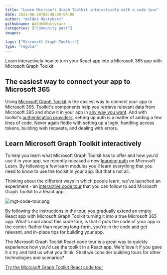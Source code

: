 ```yaml
---
title: "Learn Microsoft Graph Toolkit interactively with a code tour"
date: 2021-06-28T08:40:00-04:00
author: "Waldek Mastykarz"
githubname: WaldekMastykarz
categories: ["Community post"]
images:

tags: ["Microsoft Graph Toolkit"]
type: "regular"
---
```


Learn interactively how to turn your React app into a Microsoft 365 app
with Microsoft Graph Toolkit

## The easiest way to connect your app to Microsoft 365

Using [Microsoft Graph
Toolkit](https://docs.microsoft.com/graph/toolkit/overview?WT.mc_id=m365-33009-wmastyka)
is the easiest way to connect your app to Microsoft 365. Toolkit's
components help you retrieve relevant data from Microsoft 365 and show
it in your app in [any way you
want](https://docs.microsoft.com/graph/toolkit/customize-components/templates?WT.mc_id=m365-33009-wmastyka).
And with toolkit's [authentication
providers](https://docs.microsoft.com/graph/toolkit/providers/providers?WT.mc_id=m365-33009-wmastyka),
setting up auth is a matter of adding a few lines of code. Never again
fiddle with setting up a login, handling access tokens, building web
requests, and dealing with errors.

## Learn Microsoft Graph Toolkit interactively

To help you learn what Microsoft Graph Toolkit has to offer and how
you'd use it in your app, we recently released a new [learning
path](https://docs.microsoft.com/learn/paths/m365-msgraph-toolkit/?WT.mc_id=m365-33009-wmastyka)
on Microsoft Learn. By following a few learn modules you'll learn
everything that you need to know to use the toolkit in your app. But
that's not all.

Thinking about the different ways in which people learn, we've launched
an experiment - an [interactive code
tour](https://github.com/microsoftgraph/mgt-react-codetour) that you can
follow to add Microsoft Graph Toolkit to a React app.

![mgt-code-tour.png](images/mgt-code-tour.png)

By following the instructions in the tour, you gradually extend an empty
React app with Microsoft Graph Toolkit turning it into a true Microsoft
365 app. What's cool about this code tour, is that it puts the code of
your app in the center. Rather than reading long-form, you're in the
code and get relevant, and in-place tips for building your app.

The Microsoft Graph Toolkit React code tour is a great way to quickly
experience how you'd use the toolkit in a React app. We'd love it if
you gave it a try and told us what you think. Shall we consider building
tours for other technologies and scenarios?

[Try the Microsoft Graph Toolkit React code
tour](https://github.com/microsoftgraph/mgt-react-codetour)
